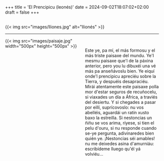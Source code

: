 +++
title = 'El Prencipicu (leonés)'
date = 2024-09-02T18:07:02+02:00
draft = false
+++

<br/>
{{< img src="images/lliones.jpg" alt="llionés" >}}

--------------------------------------

<div style="display: flex; align-items: flex-start;">
  <div style="flex: 1; margin-right: 20px;">
    {{< img src="images/paisaje.jpg" width="500px" height="500px" >}}
  </div>
  <div style="flex: 1;">
<br/>

Este ye, pa mí, el más formosu y el más triste paisaxe del mundu. Ye'I mesmu paisaxe que'l de la páxina anterior, pero you lu dibuxéi una vé más pa anseñávoslu bien. Ye eiquí onde'l prencipicu apreciéu sobre la Tierra, y despuéis desapraciéu.
Mirái atentamente este paisaxe polla mor d'estar seguros de recuñocelu, si viaxades un día a África, a traviés del desiertu. Y si chegades a pasar por eillí, suprícovoslo: nu vos abelléis, aguardái un ratín xusto baxo la estreilla. Si nestoncias un ñiñu se vos arima, ríyese, si tien el pelu d'ouru, si nu responde cuando se-ye pergunta, adivinaredes bien quién ye. ¡Nestoncias séi amables! nu me deixedes asina d'amurniáu: escribídeme lluego qu'él yá volviéu...

 </div>
</div>